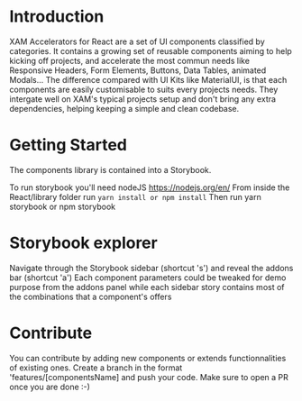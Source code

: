 # Introduction

XAM Accelerators for React are a set of UI components classified by categories. It contains a growing set of reusable components aiming to help kicking off projects, and accelerate the most commun needs like Responsive Headers, Form Elements, Buttons, Data Tables, animated Modals...
The difference compared with UI Kits like MaterialUI, is that each components are easily customisable to suits every projects needs. They intergate well on XAM's typical projects setup and don't bring any extra dependencies, helping keeping a simple and clean codebase.

# Getting Started

The components library is contained into a Storybook.

To run storybook you'll need nodeJS https://nodejs.org/en/
From inside the React/library folder run `yarn install or npm install`
Then run yarn storybook or npm storybook

# Storybook explorer

Navigate through the Storybook sidebar (shortcut 's') and reveal the addons bar (shortcut 'a')
Each component parameters could be tweaked for demo purpose from the addons panel while each sidebar story contains most of the combinations that a component's offers

# Contribute

You can contribute by adding new components or extends functionnalities of existing ones. Create a branch in the format 'features/[componentsName] and push your code. Make sure to open a PR once you are done :-)
